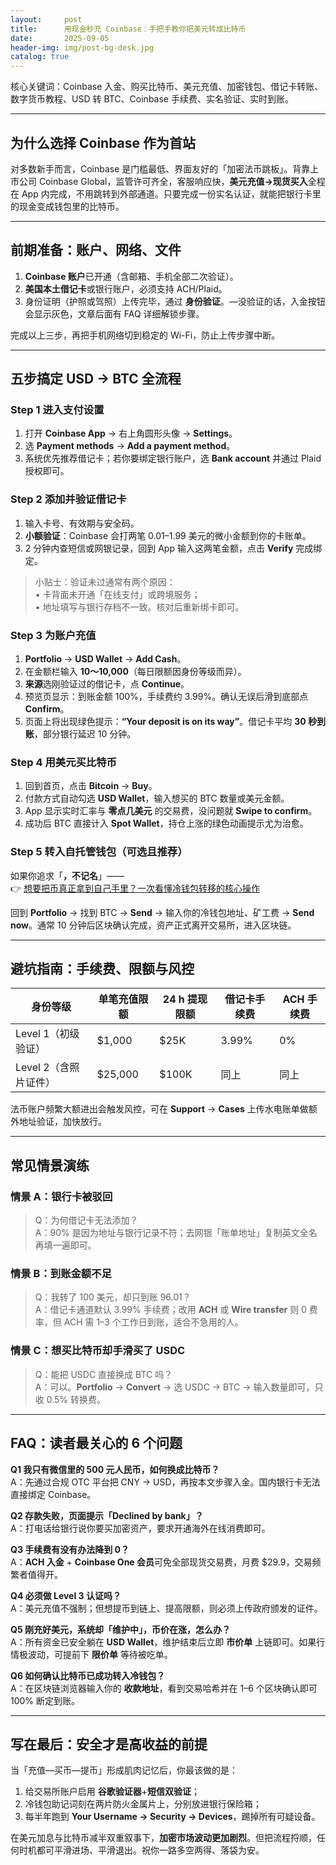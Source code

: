```yaml
---
layout:     post
title:      用现金秒充 Coinbase：手把手教你把美元转成比特币
date:       2025-09-05
header-img: img/post-bg-desk.jpg
catalog: true
---
```


核心关键词：Coinbase 入金、购买比特币、美元充值、加密钱包、借记卡转账、数字货币教程、USD 转 BTC、Coinbase 手续费、实名验证、实时到账。

---

## 为什么选择 Coinbase 作为首站

对多数新手而言，Coinbase 是门槛最低、界面友好的「加密法币跳板」。背靠上市公司 Coinbase Global，监管许可齐全，客服响应快，**美元充值→现货买入**全程在 App 内完成，不用跳转到外部通道。只要完成一份实名认证，就能把银行卡里的现金变成钱包里的比特币。

---

## 前期准备：账户、网络、文件

1. **Coinbase 账户**已开通（含邮箱、手机全部二次验证）。  
2. **美国本土借记卡**或银行账户，必须支持 ACH/Plaid。  
3. 身份证明（护照或驾照）上传完毕，通过 **身份验证**。—没验证的话，入金按钮会显示灰色，文章后面有 FAQ 详细解锁步骤。

完成以上三步，再把手机网络切到稳定的 Wi-Fi，防止上传步骤中断。

---

## 五步搞定 USD → BTC 全流程

### Step 1 进入支付设置  
1. 打开 **Coinbase App** → 右上角圆形头像 → **Settings**。  
2. 选 **Payment methods** → **Add a payment method**。  
3. 系统优先推荐借记卡；若你要绑定银行账户，选 **Bank account** 并通过 Plaid 授权即可。

### Step 2 添加并验证借记卡  
1. 输入卡号、有效期与安全码。  
2. **小额验证**：Coinbase 会打两笔 0.01–1.99 美元的微小金额到你的卡账单。  
3. 2 分钟内查短信或网银记录，回到 App 输入这两笔金额，点击 **Verify** 完成绑定。

> 小贴士：验证未过通常有两个原因：  
> • 卡背面未开通「在线支付」或跨境服务；  
> • 地址填写与银行存档不一致。核对后重新绑卡即可。

### Step 3 为账户充值  
1. **Portfolio** → **USD Wallet** → **Add Cash**。  
2. 在金额栏输入 **$10～$10,000**（每日限额因身份等级而异）。  
3. **来源**选刚验证过的借记卡，点 **Continue**。  
4. 预览页显示：到账金额 100%，手续费约 3.99%。确认无误后滑到底部点 **Confirm**。  
5. 页面上将出现绿色提示：**“Your deposit is on its way”**。借记卡平均 **30 秒到账**，部分银行延迟 10 分钟。

### Step 4 用美元买比特币  
1. 回到首页，点击 **Bitcoin** → **Buy**。  
2. 付款方式自动勾选 **USD Wallet**，输入想买的 BTC 数量或美元金额。  
3. App 显示实时汇率与 **零点几美元** 的交易费，没问题就 **Swipe to confirm**。  
4. 成功后 BTC 直接计入 **Spot Wallet**，持仓上涨的绿色动画提示尤为治愈。

### Step 5 转入自托管钱包（可选且推荐）  
如果你追求「**，不记名**」——  
👉 [想要把币真正拿到自己手里？一次看懂冷钱包转移的核心操作](https://okxdog.com/)  

回到 **Portfolio** → 找到 BTC → **Send** → 输入你的冷钱包地址、矿工费 → **Send now**。通常 10 分钟后区块确认完成，资产正式离开交易所，进入区块链。

---

## 避坑指南：手续费、限额与风控

| 身份等级 | 单笔充值限额 | 24 h 提现限额 | 借记卡手续费 | ACH 手续费 |
| --- | --- | --- | --- | --- |
| Level 1（初级验证） | $1,000 | $25K | 3.99% | 0% |
| Level 2（含照片证件） | $25,000 | $100K | 同上 | 同上 |

法币账户频繁大额进出会触发风控，可在 **Support** → **Cases** 上传水电账单做额外地址验证，加快放行。

---

## 常见情景演练

### 情景 A：银行卡被驳回  
> Q：为何借记卡无法添加？  
> A：90% 是因为地址与银行记录不符；去网银「账单地址」复制英文全名再填一遍即可。

### 情景 B：到账金额不足  
> Q：我转了 100 美元，却只到账 96.01？  
> A：借记卡通道默认 3.99% 手续费；改用 **ACH** 或 **Wire transfer** 则 0 费率，但 ACH 需 1–3 个工作日到账，适合不急用的人。

### 情景 C：想买比特币却手滑买了 USDC  
> Q：能把 USDC 直接换成 BTC 吗？  
> A：可以。**Portfolio** → **Convert** → 选 USDC → BTC → 输入数量即可，只收 0.5% 转换费。

---

## FAQ：读者最关心的 6 个问题

**Q1 我只有微信里的 500 元人民币，如何换成比特币？**  
A：先通过合规 OTC 平台把 CNY → USD，再按本文步骤入金。国内银行卡无法直接绑定 Coinbase。

**Q2 存款失败，页面提示「Declined by bank」？**  
A：打电话给银行说你要买加密资产，要求开通海外在线消费即可。

**Q3 手续费有没有办法降到 0？**  
A：**ACH 入金** + **Coinbase One 会员**可免全部现货交易费，月费 $29.9，交易频繁者值得开。

**Q4 必须做 Level 3 认证吗？**  
A：美元充值不强制；但想提币到链上、提高限额，则必须上传政府颁发的证件。

**Q5 刚充好美元，系统却「维护中」，币价在涨，怎么办？**  
A：所有资金已安全躺在 **USD Wallet**，维护结束后立即 **市价单** 上链即可。如果行情极波动，可提前下 **限价单** 等待被吃单。

**Q6 如何确认比特币已成功转入冷钱包？**  
A：在区块链浏览器输入你的 **收款地址**，看到交易哈希并在 1–6 个区块确认即可 100% 断定到账。

---

## 写在最后：安全才是高收益的前提

当「充值—买币—提币」形成肌肉记忆后，你最该做的是：  
1. 给交易所账户启用 **谷歌验证器**+**短信双验证**；  
2. 冷钱包助记词刻在两片防火金属片上，分别放进银行保险箱；  
3. 每半年跑到 **Your Username → Security → Devices**，踢掉所有可疑设备。

在美元加息与比特币减半双重叙事下，**加密市场波动更加剧烈**。但把流程捋顺，任何时机都可平滑进场、平滑退出。祝你一路多空两得、落袋为安。